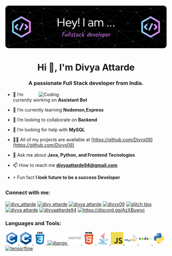 ![Header](./github-header-image.png)
<h1 align="center">Hi 👋, I'm Divya Attarde</h1>
<h3 align="center">A passionate Full Stack developer from India.</h3>
<img align="right" alt="Coding" width="400" src="https://www.google.com/url?sa=i&url=https%3A%2F%2Fmyways.ai%2Fcareer-wiki%2Fblogs%2Fview%2Froadmap-to-become-a-full-stack-developer&psig=AOvVaw0Sr8lKtkjY_LxV0W5glfpy&ust=1693418490471000&source=images&cd=vfe&opi=89978449&ved=0CBAQjRxqFwoTCMCvls25goEDFQAAAAAdAAAAABAJ">

- 🔭 I’m currently working on **Assistant Bot**

- 🌱 I’m currently learning **Nodemon,Express**

- 👯 I’m looking to collaborate on **Backend**

- 🤝 I’m looking for help with **MySQL**

- 👨‍💻 All of my projects are available at [https://github.com/Divyx09](https://github.com/Divyx09)

- 💬 Ask me about **Java, Python, and Frontend Tecnologies**

- 📫 How to reach me **divyaattarde94@gmail.com**

- ⚡ Fun fact **I look future to be a success Developer**

<h3 align="left">Connect with me:</h3>
<p align="left">
<a href="https://twitter.com/divy_attarde" target="blank"><img align="center" src="https://raw.githubusercontent.com/rahuldkjain/github-profile-readme-generator/master/src/images/icons/Social/twitter.svg" alt="divy_attarde" height="30" width="40" /></a>
<a href="https://linkedin.com/in/divy attarde" target="blank"><img align="center" src="https://raw.githubusercontent.com/rahuldkjain/github-profile-readme-generator/master/src/images/icons/Social/linked-in-alt.svg" alt="divy attarde" height="30" width="40" /></a>
<a href="https://fb.com/divya attarde" target="blank"><img align="center" src="https://raw.githubusercontent.com/rahuldkjain/github-profile-readme-generator/master/src/images/icons/Social/facebook.svg" alt="divya attarde" height="30" width="40" /></a>
<a href="https://instagram.com/divyx09" target="blank"><img align="center" src="https://raw.githubusercontent.com/rahuldkjain/github-profile-readme-generator/master/src/images/icons/Social/instagram.svg" alt="divyx09" height="30" width="40" /></a>
<a href="https://www.youtube.com/c/glitch tips" target="blank"><img align="center" src="https://raw.githubusercontent.com/rahuldkjain/github-profile-readme-generator/master/src/images/icons/Social/youtube.svg" alt="glitch tips" height="30" width="40" /></a>
<a href="https://www.leetcode.com/divya attarde" target="blank"><img align="center" src="https://raw.githubusercontent.com/rahuldkjain/github-profile-readme-generator/master/src/images/icons/Social/leet-code.svg" alt="divya attarde" height="30" width="40" /></a>
<a href="https://auth.geeksforgeeks.org/user/divyaattarde94" target="blank"><img align="center" src="https://raw.githubusercontent.com/rahuldkjain/github-profile-readme-generator/master/src/images/icons/Social/geeks-for-geeks.svg" alt="divyaattarde94" height="30" width="40" /></a>
<a href="https://discord.gg/https://discord.gg/AzXBuwyc" target="blank"><img align="center" src="https://raw.githubusercontent.com/rahuldkjain/github-profile-readme-generator/master/src/images/icons/Social/discord.svg" alt="https://discord.gg/AzXBuwyc" height="30" width="40" /></a>
</p>

<h3 align="left">Languages and Tools:</h3>
<p align="left"> <a href="https://www.cprogramming.com/" target="_blank" rel="noreferrer"> <img src="https://raw.githubusercontent.com/devicons/devicon/master/icons/c/c-original.svg" alt="c" width="40" height="40"/> </a> <a href="https://www.w3schools.com/cpp/" target="_blank" rel="noreferrer"> <img src="https://raw.githubusercontent.com/devicons/devicon/master/icons/cplusplus/cplusplus-original.svg" alt="cplusplus" width="40" height="40"/> </a> <a href="https://www.w3schools.com/css/" target="_blank" rel="noreferrer"> <img src="https://raw.githubusercontent.com/devicons/devicon/master/icons/css3/css3-original-wordmark.svg" alt="css3" width="40" height="40"/> </a> <a href="https://www.djangoproject.com/" target="_blank" rel="noreferrer"> <img src="https://cdn.worldvectorlogo.com/logos/django.svg" alt="django" width="40" height="40"/> </a> <a href="https://expressjs.com" target="_blank" rel="noreferrer"> <img src="https://raw.githubusercontent.com/devicons/devicon/master/icons/express/express-original-wordmark.svg" alt="express" width="40" height="40"/> </a> <a href="https://www.w3.org/html/" target="_blank" rel="noreferrer"> <img src="https://raw.githubusercontent.com/devicons/devicon/master/icons/html5/html5-original-wordmark.svg" alt="html5" width="40" height="40"/> </a> <a href="https://www.java.com" target="_blank" rel="noreferrer"> <img src="https://raw.githubusercontent.com/devicons/devicon/master/icons/java/java-original.svg" alt="java" width="40" height="40"/> </a> <a href="https://developer.mozilla.org/en-US/docs/Web/JavaScript" target="_blank" rel="noreferrer"> <img src="https://raw.githubusercontent.com/devicons/devicon/master/icons/javascript/javascript-original.svg" alt="javascript" width="40" height="40"/> </a> <a href="https://www.mysql.com/" target="_blank" rel="noreferrer"> <img src="https://raw.githubusercontent.com/devicons/devicon/master/icons/mysql/mysql-original-wordmark.svg" alt="mysql" width="40" height="40"/> </a> <a href="https://nodejs.org" target="_blank" rel="noreferrer"> <img src="https://raw.githubusercontent.com/devicons/devicon/master/icons/nodejs/nodejs-original-wordmark.svg" alt="nodejs" width="40" height="40"/> </a> <a href="https://www.python.org" target="_blank" rel="noreferrer"> <img src="https://raw.githubusercontent.com/devicons/devicon/master/icons/python/python-original.svg" alt="python" width="40" height="40"/> </a> <a href="https://www.tensorflow.org" target="_blank" rel="noreferrer"> <img src="https://www.vectorlogo.zone/logos/tensorflow/tensorflow-icon.svg" alt="tensorflow" width="40" height="40"/> </a> </p>
